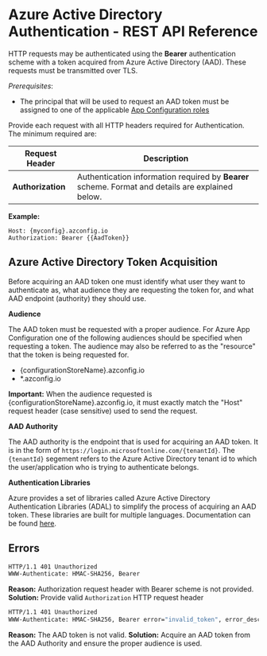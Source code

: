 # Azure Active Directory Authentication - REST API Reference

HTTP requests may be authenticated using the **Bearer** authentication scheme with a token acquired from Azure Active Directory (AAD). These requests must be transmitted over TLS. 

*Prerequisites*: 
- The principal that will be used to request an AAD token must be assigned to one of the applicable [App Configuration roles](../authorization/aad.md)

Provide each request with all HTTP headers required for Authentication. The minimum required are:

|  Request Header | Description  |
| --------------- | ------------ |
| **Authorization** | Authentication information required by **Bearer** scheme. Format and details are explained below. |


**Example:**
```
Host: {myconfig}.azconfig.io
Authorization: Bearer {{AadToken}}
```


## Azure Active Directory Token Acquisition

Before acquiring an AAD token one must identify what user they want to authenticate as, what audience they are requesting the token for, and what AAD endpoint (authority) they should use.

**Audience**

The AAD token must be requested with a proper audience. For Azure App Configuration one of the following audiences should be specified when requesting a token. The audience may also be referred to as the "resource" that the token is being requested for.

 - {configurationStoreName}.azconfig.io
 - *.azconfig.io

**Important:** When the audience requested is {configurationStoreName}.azconfig.io, it must exactly match the "Host" request header (case sensitive) used to send the request.

**AAD Authority** 

The AAD authority is the endpoint that is used for acquiring an AAD token. It is in the form of `https://login.microsoftonline.com/{tenantId}`. The `{tenantId}` segement refers to the Azure Active Directory tenant id to which the user/application who is trying to authenticate belongs.

**Authentication Libraries**

Azure provides a set of libraries called Azure Active Directory Authentication Libraries (ADAL) to simplify the process of acquiring an AAD token. These libraries are built for multiple languages. Documentation can be found [here](https://docs.microsoft.com/en-us/azure/active-directory/develop/active-directory-authentication-libraries).

## **Errors**

```sh
HTTP/1.1 401 Unauthorized
WWW-Authenticate: HMAC-SHA256, Bearer
```
**Reason:** Authorization request header with Bearer scheme is not provided.
**Solution:** Provide valid ```Authorization``` HTTP request header

```sh
HTTP/1.1 401 Unauthorized
WWW-Authenticate: HMAC-SHA256, Bearer error="invalid_token", error_description="Authorization token failed validation"
```
**Reason:** The AAD token is not valid.
**Solution:** Acquire an AAD token from the AAD Authority and ensure the proper audience is used.
